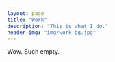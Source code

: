 ```yaml
---
layout: page
title: "Work"
description: "This is what I do."
header-img: "img/work-bg.jpg"
---
```


Wow. Such empty.
